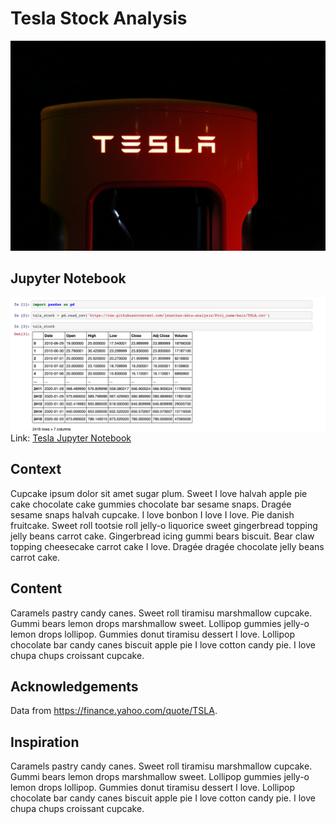 # Tesla Stock Analysis
![Tesla Image](/TSLA.jpg)

## Jupyter Notebook
![Tesla Notebook](/tsla_notebook.png)
Link: [Tesla Jupyter Notebook](https://github.com/jonathan-data-analysis/Tesla-Data-Analysis/blob/main/TSLA.ipynb)

## Context
Cupcake ipsum dolor sit amet sugar plum. Sweet I love halvah apple pie cake chocolate cake gummies chocolate bar sesame snaps. Dragée sesame snaps halvah cupcake. I love bonbon I love I love. Pie danish fruitcake. Sweet roll tootsie roll jelly-o liquorice sweet gingerbread topping jelly beans carrot cake. Gingerbread icing gummi bears biscuit. Bear claw topping cheesecake carrot cake I love. Dragée dragée chocolate jelly beans carrot cake.

## Content


Caramels pastry candy canes. Sweet roll tiramisu marshmallow cupcake. Gummi bears lemon drops marshmallow sweet. Lollipop gummies jelly-o lemon drops lollipop. Gummies donut tiramisu dessert I love. Lollipop chocolate bar candy canes biscuit apple pie I love cotton candy pie. I love chupa chups croissant cupcake.

## Acknowledgements
Data from https://finance.yahoo.com/quote/TSLA.

## Inspiration

Caramels pastry candy canes. Sweet roll tiramisu marshmallow cupcake. Gummi bears lemon drops marshmallow sweet. Lollipop gummies jelly-o lemon drops lollipop. Gummies donut tiramisu dessert I love. Lollipop chocolate bar candy canes biscuit apple pie I love cotton candy pie. I love chupa chups croissant cupcake.
